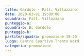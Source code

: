 ```yaml
---
title: Gardolo - Pall. Villazzano
date: 2020-03-01 19:00:00
squadra-a: Pall. Villazzano
punteggio-a: 
squadra-b: Bc Gardolo
punteggio-b: 
partite/squadra: promozione-19-20
luogo: Centro Sportivo Trento Nord
categoria: promozione
---
```

